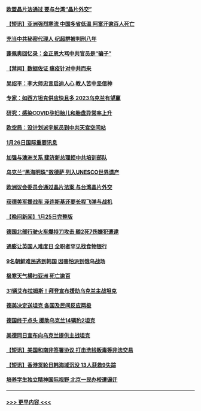 #### [欧盟晶片法通过 要与台湾“晶片外交”](../pages/prog202/a103635592.md?t=01270943) 
#### [【短讯】亚洲强烈寒流 中国多省低温 阿富汗逾百人死亡](../pages/prog202/a103635591.md?t=01270943) 
#### [充当中共秘密代理人 纪超群被判刑八年](../pages/prog202/a103635589.md?t=01270943) 
#### [蓬佩奥回忆录：金正恩大骂中共官员是“骗子”](../pages/prog202/a103635553.md?t=01270943) 
#### [【禁闻】数据佐证 瘟疫针对中共而来](../pages/prog202/a103635521.md?t=01270943) 
#### [吴绍平：李大师忠言启迪人心 教人苦中坚信神](../pages/prog202/a103635369.md?t=01270943) 
#### [专家：如西方坦克供应快且多 2023乌克兰有望赢](../pages/prog202/a103635328.md?t=01270943) 
#### [研究：感染COVID孕妇胎儿和胎盘异常率上升](../pages/prog202/a103635333.md?t=01270943) 
#### [欧空局：没计划派宇航员到中共天宫空间站](../pages/prog202/a103635324.md?t=01270943) 
#### [1月26日国际重要讯息](../pages/prog202/a103635367.md?t=01270943) 
#### [加强与澳洲关系 斐济新总理拒中共培训部队](../pages/prog202/a103635298.md?t=01270943) 
#### [乌克兰“黑海明珠”敖德萨 列入UNESCO世界遗产](../pages/prog202/a103635247.md?t=01270943) 
#### [欧洲议会委员会通过晶片法案 与台湾晶片外交](../pages/prog202/a103635244.md?t=01270943) 
#### [获德美军援战车 泽连斯基还要长程飞弹与战机](../pages/prog202/a103635210.md?t=01270943) 
#### [【晚间新闻】1月25日完整版](../pages/prog202/a103635096.md?t=01270943) 
#### [德国北部行驶火车爆持刀攻击 酿2死7伤嫌犯遭逮](../pages/prog202/a103635180.md?t=01270943) 
#### [通膨让英国人难度日 全职者罕见找食物银行](../pages/prog202/a103635168.md?t=01270943) 
#### [9名朝鲜难民逃到韩国 因害怕派到俄乌战场](../pages/prog202/a103635072.md?t=01270943) 
#### [极寒天气横扫亚洲 死亡逾百](../pages/prog202/a103634997.md?t=01270943) 
#### [31辆艾布拉姆斯！拜登宣布援助乌克兰主战坦克](../pages/prog202/a103634992.md?t=01270943) 
#### [德美决定送坦克 各国及民间反应两极](../pages/prog202/a103634993.md?t=01270943) 
#### [德国终于点头 援助乌克兰14辆豹2坦克](../pages/prog202/a103634991.md?t=01270943) 
#### [美德同日宣布向乌克兰提供主战坦克](../pages/prog202/a103634787.md?t=01270943) 
#### [【短讯】美国和南非签署协议 打击洗钱贩毒等非法交易](../pages/prog202/a103634792.md?t=01270943) 
#### [【短讯】香港货轮日韩海域沉没 13人获救9失踪](../pages/prog202/a103634788.md?t=01270943) 
#### [培养学生独立精神国际视野 北京一民办校遭逼迁](../pages/prog202/a103633870.md?t=01270943) 

----
#### [ >>> 更早内容 <<< ](../indexes/prog202-earlier.md)
